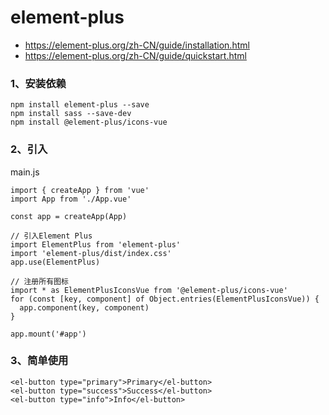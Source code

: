 # element-plus

- https://element-plus.org/zh-CN/guide/installation.html
- https://element-plus.org/zh-CN/guide/quickstart.html

### 1、安装依赖

```shell
npm install element-plus --save
npm install sass --save-dev
npm install @element-plus/icons-vue
```

### 2、引入

main.js

```
import { createApp } from 'vue'
import App from './App.vue'

const app = createApp(App)

// 引入Element Plus
import ElementPlus from 'element-plus'
import 'element-plus/dist/index.css'
app.use(ElementPlus)

// 注册所有图标
import * as ElementPlusIconsVue from '@element-plus/icons-vue'
for (const [key, component] of Object.entries(ElementPlusIconsVue)) {
  app.component(key, component)
}

app.mount('#app')
```

### 3、简单使用

```
<el-button type="primary">Primary</el-button>
<el-button type="success">Success</el-button>
<el-button type="info">Info</el-button>
```


